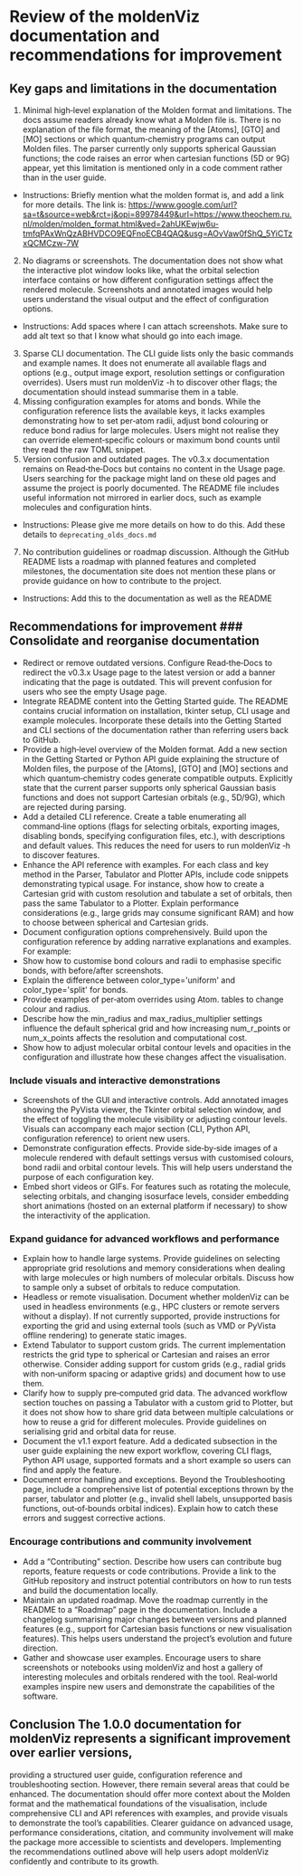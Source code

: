 # Review of the moldenViz documentation and recommendations for improvement

## Key gaps and limitations in the documentation
1. Minimal high‑level explanation of the Molden format and limitations.  The docs assume readers already know what a
Molden file is.  There is no explanation of the file format, the meaning of the [Atoms], [GTO] and [MO] sections or
which quantum‑chemistry programs can output Molden files.  The parser currently only supports spherical Gaussian
functions; the code raises an error when cartesian functions (5D or 9G) appear, yet this limitation is mentioned only in
a code comment rather than in the user guide.
- Instructions: Briefly mention what the molden format is, and add a link for more details. The link is: https://www.google.com/url?sa=t&source=web&rct=j&opi=89978449&url=https://www.theochem.ru.nl/molden/molden_format.html&ved=2ahUKEwjw6u-tmfqPAxWnQzABHVDCO9EQFnoECB4QAQ&usg=AOvVaw0fShQ_5YiCTzxQCMCzw-7W
2. No diagrams or screenshots.  The documentation does not show what the interactive plot window looks like, what the
orbital selection interface contains or how different configuration settings affect the rendered molecule.  Screenshots
and annotated images would help users understand the visual output and the effect of configuration options.
- Instructions: Add spaces where I can attach screenshots. Make sure to add alt text so that I know what should go into each image.
3. Sparse CLI documentation.  The CLI guide lists only the basic commands and example names.  It does not enumerate all
available flags and options (e.g., output image export, resolution settings or configuration overrides).  Users must run
moldenViz -h to discover other flags; the documentation should instead summarise them in a table.
4. Missing configuration examples for atoms and bonds.  While the configuration reference lists the available keys, it
lacks examples demonstrating how to set per‑atom radii, adjust bond colouring or reduce bond radius for large molecules.
Users might not realise they can override element‑specific colours or maximum bond counts until they read the raw TOML
snippet.
6. Version confusion and outdated pages.  The v0.3.x documentation remains on Read‑the‑Docs but contains no content in
the Usage page.  Users searching for the package might land on these old pages and assume the project is poorly
documented.  The README file includes useful information not mirrored in earlier docs, such as example molecules and
configuration hints.
- Instructions: Please give me more details on how to do this. Add these details to `deprecating_olds_docs.md`
7. No contribution guidelines or roadmap discussion.  Although the GitHub README lists a roadmap with planned features
and completed milestones, the documentation site does not mention these plans or provide guidance on how to contribute
to the project.
- Instructions: Add this to the documentation as well as the README

## Recommendations for improvement ### Consolidate and reorganise documentation
- Redirect or remove outdated versions.  Configure Read‑the‑Docs to redirect the v0.3.x Usage page to the latest version
or add a banner indicating that the page is outdated.  This will prevent confusion for users who see the empty Usage
page.
- Integrate README content into the Getting Started guide.  The README contains crucial information on installation,
tkinter setup, CLI usage and example molecules.  Incorporate these details into the Getting Started and CLI sections of
the documentation rather than referring users back to GitHub.
- Provide a high‑level overview of the Molden format.  Add a new section in the Getting Started or Python API guide
explaining the structure of Molden files, the purpose of the [Atoms], [GTO] and [MO] sections and which
quantum‑chemistry codes generate compatible outputs.  Explicitly state that the current parser supports only spherical
Gaussian basis functions and does not support Cartesian orbitals (e.g., 5D/9G), which are rejected during parsing.
- Add a detailed CLI reference.  Create a table enumerating all command‑line options (flags for selecting orbitals,
exporting images, disabling bonds, specifying configuration files, etc.), with descriptions and default values.  This
reduces the need for users to run moldenViz ‑h to discover features.
- Enhance the API reference with examples.  For each class and key method in the Parser, Tabulator and Plotter APIs,
include code snippets demonstrating typical usage.  For instance, show how to create a Cartesian grid with custom
resolution and tabulate a set of orbitals, then pass the same Tabulator to a Plotter.  Explain performance
considerations (e.g., large grids may consume significant RAM) and how to choose between spherical and Cartesian grids.
- Document configuration options comprehensively.  Build upon the configuration reference by adding narrative
explanations and examples.  For example:
- Show how to customise bond colours and radii to emphasise specific bonds, with before/after screenshots.
- Explain the difference between color_type='uniform' and color_type='split' for bonds.
- Provide examples of per‑atom overrides using Atom.<atomic number> tables to change colour and radius.
- Describe how the min_radius and max_radius_multiplier settings influence the default spherical grid and how increasing
num_r_points or num_x_points affects the resolution and computational cost.
- Show how to adjust molecular orbital contour levels and opacities in the configuration and illustrate how these
changes affect the visualisation.

### Include visuals and interactive demonstrations
- Screenshots of the GUI and interactive controls.  Add annotated images showing the PyVista viewer, the Tkinter orbital
selection window, and the effect of toggling the molecule visibility or adjusting contour levels.  Visuals can accompany
each major section (CLI, Python API, configuration reference) to orient new users.
- Demonstrate configuration effects.  Provide side‑by‑side images of a molecule rendered with default settings versus
with customised colours, bond radii and orbital contour levels.  This will help users understand the purpose of each
configuration key.
- Embed short videos or GIFs.  For features such as rotating the molecule, selecting orbitals, and changing isosurface
levels, consider embedding short animations (hosted on an external platform if necessary) to show the interactivity of
the application.

### Expand guidance for advanced workflows and performance
- Explain how to handle large systems.  Provide guidelines on selecting appropriate grid resolutions and memory
considerations when dealing with large molecules or high numbers of molecular orbitals.  Discuss how to sample only a
subset of orbitals to reduce computation.
- Headless or remote visualisation.  Document whether moldenViz can be used in headless environments (e.g., HPC clusters
or remote servers without a display).  If not currently supported, provide instructions for exporting the grid and using
external tools (such as VMD or PyVista offline rendering) to generate static images.
- Extend Tabulator to support custom grids.  The current implementation restricts the grid type to spherical or
Cartesian and raises an error otherwise.  Consider adding support for custom grids (e.g., radial grids with non‑uniform
spacing or adaptive grids) and document how to use them.
- Clarify how to supply pre‑computed grid data.  The advanced workflow section touches on passing a Tabulator with a
custom grid to Plotter, but it does not show how to share grid data between multiple calculations or how to reuse a grid
for different molecules.  Provide guidelines on serialising grid and orbital data for reuse.
- Document the v1.1 export feature.  Add a dedicated subsection in the user guide explaining the new export workflow,
covering CLI flags, Python API usage, supported formats and a short example so users can find and apply the feature.
- Document error handling and exceptions.  Beyond the Troubleshooting page, include a comprehensive list of potential
exceptions thrown by the parser, tabulator and plotter (e.g., invalid shell labels, unsupported basis functions,
out‑of‑bounds orbital indices).  Explain how to catch these errors and suggest corrective actions.

### Encourage contributions and community involvement
- Add a “Contributing” section.  Describe how users can contribute bug reports, feature requests or code contributions.
Provide a link to the GitHub repository and instruct potential contributors on how to run tests and build the
documentation locally.
- Maintain an updated roadmap.  Move the roadmap currently in the README to a “Roadmap” page in the documentation.
Include a changelog summarising major changes between versions and planned features (e.g., support for Cartesian basis
functions or new visualisation features).  This helps users understand the project’s evolution and future direction.
- Gather and showcase user examples.  Encourage users to share screenshots or notebooks using moldenViz and host a
gallery of interesting molecules and orbitals rendered with the tool.  Real‑world examples inspire new users and
demonstrate the capabilities of the software.

## Conclusion The 1.0.0 documentation for moldenViz represents a significant improvement over earlier versions,
providing a structured user guide, configuration reference and troubleshooting section.  However, there remain several
areas that could be enhanced.  The documentation should offer more context about the Molden format and the mathematical
foundations of the visualisation, include comprehensive CLI and API references with examples, and provide visuals to
demonstrate the tool’s capabilities.  Clearer guidance on advanced usage, performance considerations, citation, and
community involvement will make the package more accessible to scientists and developers.  Implementing the
recommendations outlined above will help users adopt moldenViz confidently and contribute to its growth.
